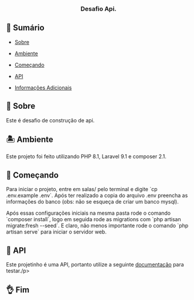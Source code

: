 
  

<h3  align="center">Desafio Api.</h3>

  

## 📝 Sumário

- [Sobre](#sobre)

- [Ambiente](#ambiente)

- [Começando](#comecando)

- [API](#API)

- [Informações Adicionais](#info)  
  

## 🧐 Sobre <a name = "sobre"></a>

  

<p>Este é desafio de construção de api.</p>

  

## :desert_island: Ambiente <a name="ambiente"></a>

<p>Este projeto foi feito utilizando PHP 8.1, Laravel 9.1 e composer 2.1.</p>

  

## 🏁 Começando <a name = "comecando"></a>

  

<p>Para iniciar o projeto, entre em salas/ pelo terminal e digite `cp .env.example .env`. Após ter realizado a copia do arquivo .env preencha as informações do banco (obs: não se esqueça de criar um banco mysql).</p>

<p>Após essas configurações iniciais na mesma pasta rode o comando `composer install`, logo em seguida rode as migrations com `php artisan migrate:fresh --seed`. E claro, não menos importante rode o comando `php artisan serve` para iniciar o servidor web.</p>

  

## :floppy_disk: API <a name="api"></a>

<p>Este projetinho é uma API, portanto utilize a seguinte <a href="https://documenter.getpostman.com/view/15227275/UVkjxJnB">documentação</a> para testar./p>


  

## 👌 Fim